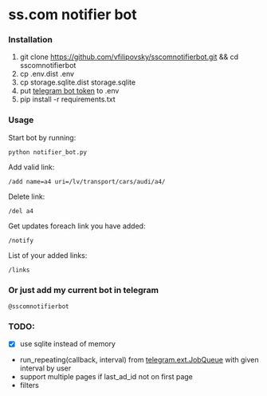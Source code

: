 # ss.com notifier bot

### Installation

1. git clone https://github.com/vfilipovsky/sscomnotifierbot.git && cd sscomnotifierbot
2. cp .env.dist .env
3. cp storage.sqlite.dist storage.sqlite
3. put [telegram bot token](https://core.telegram.org/bots) to .env
4. pip install -r requirements.txt


### Usage
Start bot by running:

```python notifier_bot.py```

Add valid link:

```/add name=a4 uri=/lv/transport/cars/audi/a4/```

Delete link:

```/del a4```

Get updates foreach link you have added:

```/notify```

List of your added links:

```/links```


### Or just add my current bot in telegram
```@sscomnotifierbot```

### TODO:
- [x] use sqlite instead of memory
- run_repeating(callback, interval) from [telegram.ext.JobQueue](https://python-telegram-bot.readthedocs.io/en/stable/telegram.ext.jobqueue.html) with given interval by user
- support multiple pages if last_ad_id not on first page
- filters
